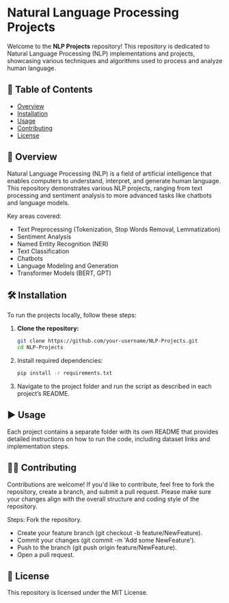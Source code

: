 # Natural Language Processing Projects

Welcome to the **NLP Projects** repository! This repository is dedicated to Natural Language Processing (NLP) implementations and projects, showcasing various techniques and algorithms used to process and analyze human language.

## 📑 Table of Contents
- [Overview](#overview)
- [Installation](#installation)
- [Usage](#usage)
- [Contributing](#contributing)
- [License](#license)

## 📝 Overview

Natural Language Processing (NLP) is a field of artificial intelligence that enables computers to understand, interpret, and generate human language. This repository demonstrates various NLP projects, ranging from text processing and sentiment analysis to more advanced tasks like chatbots and language models.

Key areas covered:
- Text Preprocessing (Tokenization, Stop Words Removal, Lemmatization)
- Sentiment Analysis
- Named Entity Recognition (NER)
- Text Classification
- Chatbots
- Language Modeling and Generation
- Transformer Models (BERT, GPT)

## 🛠 Installation

To run the projects locally, follow these steps:

1. **Clone the repository:**
   ```bash
   git clone https://github.com/your-username/NLP-Projects.git
   cd NLP-Projects
2. Install required dependencies:
   ```bash
   pip install -r requirements.txt
4. Navigate to the project folder and run the script as described in each project’s README.

## ▶️ Usage

Each project contains a separate folder with its own README that provides detailed instructions on how to run the code, including dataset links and implementation steps. 

## 🧑‍💻 Contributing
Contributions are welcome! If you'd like to contribute, feel free to fork the repository, create a branch, and submit a pull request. Please make sure your changes align with the overall structure and coding style of the repository.

Steps:
Fork the repository.
* Create your feature branch (git checkout -b feature/NewFeature).
* Commit your changes (git commit -m 'Add some NewFeature').
* Push to the branch (git push origin feature/NewFeature).
* Open a pull request.

## 📜 License
This repository is licensed under the MIT License.
